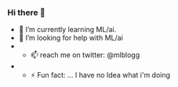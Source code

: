 ### Hi there 👋

- 🌱 I’m currently learning ML/ai.
- 🤔 I’m looking for help with ML/ai 
- - 📫 reach me on twitter: @mlblogg
- - ⚡ Fun fact: ... I have no Idea what i'm doing 


